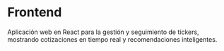 # Frontend
 
Aplicación web en React para la gestión y seguimiento de tickers, mostrando cotizaciones en tiempo real y recomendaciones inteligentes. 